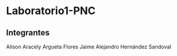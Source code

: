 # Laboratorio1-PNC

## Integrantes

Alison Aracely Argueta Flores
Jaime Alejandro Hernández Sandoval
